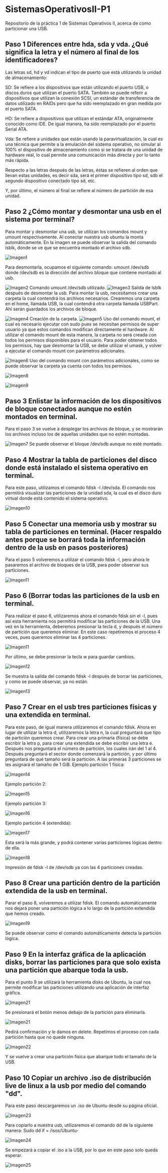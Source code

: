 # SistemasOperativosII-P1
Repositorio de la práctica 1 de Sistemas Operativos II, acerca de como particionar una USB.


## Paso 1 Diferences entre hda, sda y vda. ¿Qué significa la letra y el número al final de los identificadores?
Las letras sd, hd y vd indican el tipo de puerto que está utilizando la unidad de almacenamiento:

SD: Se refiere a los dispositivos que están utilizando el puerto USB, o discos duros que utilizan el puerto SATA. También se puede referir a dispositivos que utilizan la conexión SCSI, un estándar de transferencia de datos utilizado en RAIDs pero que ha sido reemplazado en gran medida por el puerto SATA.

HD: Se refiere a dispositivos que utilizan el estándar ATA, originalmente conocido como IDE. De igual manera, ha sido reemplazado por el puerto Serial ATA.

Vda: Se refiere a unidades que están usando la paravirtualización, la cual es una técnica que permite a la emulación del sistema operativo, no simular al 100% el dispositivo de almacenamiento como si se tratara de una unidad de hardware real, lo cual permite una comunicación más directa y por lo tanto más rápida.

Respecto a las letras después de las letras, éstas se refieren al orden que llevan estas unidades, es decir sda, será el primer dispositivo tipo sd, sdb el segundo dispositivo conectado tipo sd, etc.

Y, por último, el número al final se refiere al número de partición de esa unidad.

## Paso 2 ¿Cómo montar y desmontar una usb en el sistema por terminal?
Para montar y desmontar una usb, se utilizan los comandos mount y umount respectivamente. 
Al conectar nuestra usb ubuntu la monta automáticamente. En la imagen se puede observar la salida del comando lsblk, donde se ve que se encuentra montado el archivo sdb. 

![Imagen1](imgs/Imagen1.png)

Para desmontarla, ocupamos el siguiente comando:
umount /dev/sdb
donde /dev/sdb es la dirección del archivo bloque que contiene montado al usb.

![Imagen2](imgs/Imagen2.png)
Comando umount /dev/sdb utilizado.
![Imagen3](imgs/Imagen3.png)
Salida de lsblk después de desmontar la usb. 
Para montar la usb, necesitamos crear una carpeta la cual contendrá los archivos necesarios. Crearemos una carpeta en el home, llamada USB, la cual contendrá otra carpeta llamada USBPart. Ahí serán guardados los archivos de bloque. 

![Imagen4](imgs/Imagen5.png)
Creación de la carpeta. 
![Imagen5](imgs/Imagen6.png)
Uso del comando mount, el cual es necesario ejecutar con sudo pues se necesitan permisos de super usuario ya que estos comandos modifican directamente el hardware. 
Al utilizar el comando mount de esta manera, la carpeta no será creada con todos los permisos disponibles para el usuario. Para poder obtener todos los permisos, hay que desmontar la USB, se debe utilizar el umask, y volver a ejecutar el comando mount con parámetros adicionales. 

![Imagen6](imgs/Imagen7.png)
Uso del comando mount con parámetros adicionales, como se puede observar la carpeta ya cuenta con todos los permisos. 


![Imagen8](imgs/Imagen8.png)

![Imagen9](imgs/Imagen9.png)

## Paso 3 Enlistar la información de los dispositivos de bloque conectados aunque no estén montados en terminal.
Para el paso 3 se vuelve a desplegar los archivos de bloque, y se mostrarán los archivos incluso los de aquellas unidades que no estén montadas. 

![Imagen7](imgs/Imagen3.png) 
Se puede observar el bloque /dev/sdb aunque no esté montado. 

## Paso 4 Mostrar la tabla de particiones del disco donde está instalado el sistema operativo en terminal.
Para este paso,  utilizamos el comando fdisk -l /dev/sda. El comando nos permitirá visualizar las particiones de la unidad sda, la cual es el disco duro virtual donde está contenido el sistema operativo. 

![Imagen10](imgs/Imagen4.png)

## Paso 5 Conectar una memoria usb y mostrar su tabla de particiones en terminal. (Hacer respaldo antes porque se borrará toda la información dentro de la usb en pasos posteriores)
Para el paso 5 volveremos a utilizar el comando fdisk -l, pero ahora le pasaremos el archivo de bloques de la USB, para poder observar sus particiones. 

![Imagen11](imgs/Imagen10.png)

## Paso 6 (Borrar todas las particiones de la usb en terminal.
Para realizar el paso 6, utilizaremos ahora el comando fdisk sin el -l, pues así esta herramienta nos permitirá modificar las particiones de la USB. 
Una vez en la herramienta, deberemos presionar la tecla d, y después el número de partición que queremos eliminar. En este caso repetiremos el proceso 4 veces, pues queremos eliminar las 4 particiones.

![Imagen11](imgs/Imagen11.png)

 Por último, se debe presionar la tecla w para guardar cambios. 

![Imagen12](imgs/Imagen12.png)

Se muestra la salida del comando fdisk -l después de borrar las particiones, y como se puede observar, ya no están. 

![Imagen13](imgs/Imagen13.png)

## Paso 7 Crear en el usb tres particiones físicas y una extendida en terminal.
Para este paso, de igual manera utilizaremos el comando fdisk. Ahora en lugar de utilizar la letra d, utilizaremos la letra n, la cual preguntará que tipo de partición queremos crear. Para crear una primaria (física) se debe escribir la letra p, para crear una extendida se debe escribir una letra e. Después nos preguntará el número de partición, los cuales irán del 1 al 4. Después preguntará el sector donde comenzará la partición, y por último preguntará de qué tamaño será la partición. A las primeras 3 particiones se les asignará el tamaño de 1 GiB.
Ejemplo partición 1 física:


![Imagen14](imgs/Imagen14.png)

Ejemplo partición 2:

![Imagen15](imgs/Imagen15.png)

Ejemplo partición 3:

![Imagen16](imgs/Imagen16.png)

Ejemplo partición 4 (extendida):

![Imagen17](imgs/Imagen17.png)

Esta será la más grande, y podrá contener varias particiones lógicas dentro de ella. 

![Imagen18](imgs/Imagen18.png)

Impresión de fdisk -l de /dev/sdb ya con las 4 particiones creadas. 
## Paso 8 Crear una partición dentro de la partición extendida de la usb en terminal.
Parar el paso 8, volveremos a utilizar fdisk. El comando automáticamente nos dejará poner una partición lógica a lo largo de la partición extendida que hemos creado. 

![Imagen19](imgs/Imagen19.png)

Se puede observar como el comando automáticamente detecta la partición lógica. 

## Paso 9 En la interfaz gráfica de la aplicación disks, borrar las particiones para que solo exista una partición que abarque toda la usb. 
Para el punto 9 se utilizará la herramienta disks de Ubuntu, la cual nos permite modificar las particiones utilizando una aplicación de interfaz gráfica. 

![Imagen21](imgs/Imagen21.png)

Se presionará el botón menos debajo de la partición para eliminarla.

![Imagen21](imgs/Imagen20.png)

Pedirá confirmación y le damos en delete.
Repetimos el proceso con cada partición hasta que no quede ninguna.

![Imagen22](imgs/Imagen22.png)


Y se vuelve a crear una partición física que abarque todo el tamaño de la USB.


## Paso 10 Copiar un archivo .iso de distribución live de linux a la usb por medio del comando "dd".
Para este paso descargaremos un .iso de Ubuntu desde su página oficial. 

![Imagen23](imgs/Imagen23.png)

Para copiarlo a nuestra usb, utilizaremos el comando dd de la siguiente manera: 
Sudo dd if = /isos/Ubuntu-

![Imagen24](imgs/Imagen24.png)

Se empezará a copiar el .iso a la USB, por lo que en este paso solo queda esperar.

![Imagen25](imgs/Imagen25.png)

